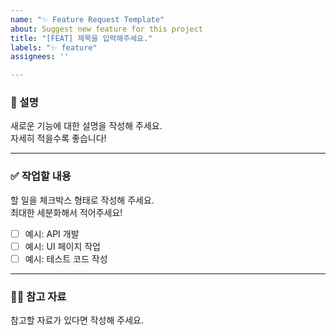 ```yaml
---
name: "✨ Feature Request Template"
about: Suggest new feature for this project
title: "[FEAT] 제목을 입력해주세요."
labels: "✨ feature"
assignees: ''

---
```


### 📄 설명
새로운 기능에 대한 설명을 작성해 주세요.  
자세히 적을수록 좋습니다!

---

### ✅ 작업할 내용
할 일을 체크박스 형태로 작성해 주세요.  
최대한 세분화해서 적어주세요!

- [ ] 예시: API 개발
- [ ] 예시: UI 페이지 작업
- [ ] 예시: 테스트 코드 작성

---

### 🙋🏻 참고 자료
참고할 자료가 있다면 작성해 주세요.
